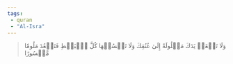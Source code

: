 ```yaml
---
tags: 
 - quran 
 - "Al-Isra"
---
```


> وَلَا تَجۡعَلۡ يَدَكَ مَغۡلُولَةً إِلَىٰ عُنُقِكَ وَلَا تَبۡسُطۡهَا كُلَّ ٱلۡبَسۡطِ فَتَقۡعُدَ مَلُومٗا مَّحۡسُورًا
